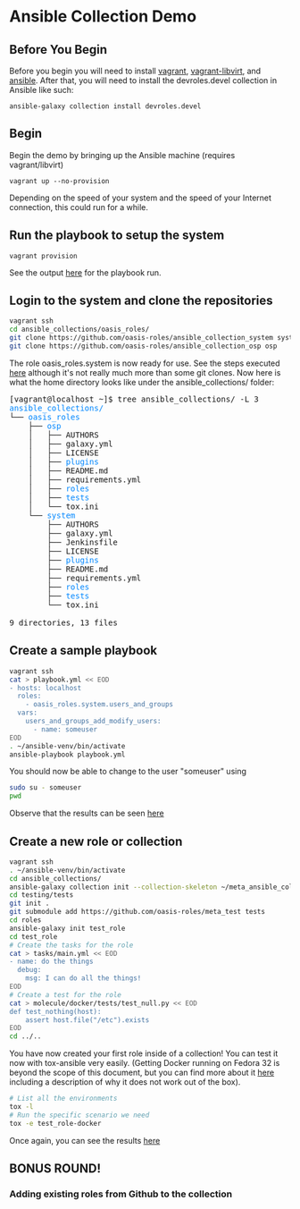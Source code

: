 # Ansible Collection Demo

## Before You Begin

Before you begin you will need to install [vagrant](http://vagrantup.com),
[vagrant-libvirt](https://github.com/vagrant-libvirt/vagrant-libvirt), and
[ansible](https://github.com/ansible/ansible). After that, you will need to
install the devroles.devel collection in Ansible like such:

`ansible-galaxy collection install devroles.devel`

## Begin

Begin the demo by bringing up the Ansible machine (requires vagrant/libvirt)

`vagrant up --no-provision`

Depending on the speed of your system and the speed of your Internet connection, this
could run for a while.

## Run the playbook to setup the system

`vagrant provision`

See the output [here](https://htmlpreview.github.io/?https://github.com/greg-hellings/ansible_collection_demo/01_SystemSetup.html)
for the playbook run.

## Login to the system and clone the repositories

```bash
vagrant ssh
cd ansible_collections/oasis_roles/
git clone https://github.com/oasis-roles/ansible_collection_system system
git clone https://github.com/oasis-roles/ansible_collection_osp osp
```

The role oasis\_roles.system is now ready for use. See the steps executed [here](https://htmlpreview.github.io/?https://github.com/greg-hellings/ansible_collection_demo/02_CloneRepos.html)
although it's not really much more than some git clones. Now here is what the home directory looks like
under the ansible\_collections/ folder:

<pre>[vagrant@localhost ~]$ tree ansible_collections/ -L 3
<font color="#0087FF">ansible_collections/</font>
└── <font color="#0087FF">oasis_roles</font>
    ├── <font color="#0087FF">osp</font>
    │   ├── AUTHORS
    │   ├── galaxy.yml
    │   ├── LICENSE
    │   ├── <font color="#0087FF">plugins</font>
    │   ├── README.md
    │   ├── requirements.yml
    │   ├── <font color="#0087FF">roles</font>
    │   ├── <font color="#0087FF">tests</font>
    │   └── tox.ini
    └── <font color="#0087FF">system</font>
        ├── AUTHORS
        ├── galaxy.yml
        ├── Jenkinsfile
        ├── LICENSE
        ├── <font color="#0087FF">plugins</font>
        ├── README.md
        ├── requirements.yml
        ├── <font color="#0087FF">roles</font>
        ├── <font color="#0087FF">tests</font>
        └── tox.ini

9 directories, 13 files</pre>

## Create a sample playbook

```bash
vagrant ssh
cat > playbook.yml << EOD
- hosts: localhost
  roles:
    - oasis_roles.system.users_and_groups
  vars:
    users_and_groups_add_modify_users:
      - name: someuser
EOD
. ~/ansible-venv/bin/activate
ansible-playbook playbook.yml
```

You should now be able to change to the user "someuser" using

```bash
sudo su - someuser
pwd
```

Observe that the results can be seen [here](https://htmlpreview.github.io/?https://github.com/greg-hellings/ansible_collection_demo/03_RunPlaybook.hml)

## Create a new role or collection

```bash
vagrant ssh
. ~/ansible-venv/bin/activate
cd ansible_collections/
ansible-galaxy collection init --collection-skeleton ~/meta_ansible_collection_template testing.tests
cd testing/tests
git init .
git submodule add https://github.com/oasis-roles/meta_test tests
cd roles
ansible-galaxy init test_role
cd test_role
# Create the tasks for the role
cat > tasks/main.yml << EOD
- name: do the things
  debug:
    msg: I can do all the things!
EOD
# Create a test for the role
cat > molecule/docker/tests/test_null.py << EOD
def test_nothing(host):
    assert host.file("/etc").exists
EOD
cd ../..
```

You have now created your first role inside of a collection! You can test it now with tox-ansible
very easily. (Getting Docker running on Fedora 32 is beyond the scope of this document, but you
can find more about it [here](https://fedoramagazine.org/docker-and-fedora-32/) including a description
of why it does not work out of the box).

```bash
# List all the environments
tox -l
# Run the specific scenario we need
tox -e test_role-docker
```

Once again, you can see the results [here](https://htmlpreview.github.io/?https://github.com/greg-hellings/ansible_collection_demo/04_CreateCollection.hml)

## BONUS ROUND!
### Adding existing roles from Github to the collection
